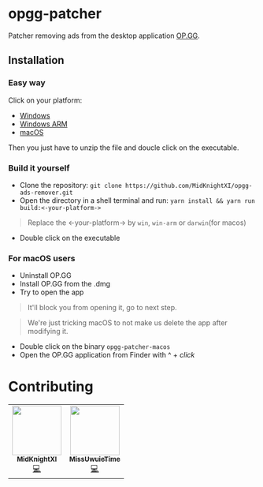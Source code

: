 # opgg-patcher

Patcher removing ads from the desktop application [OP.GG](https://op.gg/desktop/?utm_source=opgg&utm_medium=button&utm_campaign=global).

## Installation

### Easy way

Click on your platform:

* [Windows](https://github.com/MidKnightXI/opgg-ads-remover/releases/download/v1.3/opgg-patcher-win.zip)
* [Windows ARM](https://github.com/MidKnightXI/opgg-ads-remover/releases/download/v1.3/opgg-patcher-win-arm.zip)
* [macOS](https://github.com/MidKnightXI/opgg-ads-remover/releases/download/v1.3/opgg-patcher-macos.zip)

Then you just have to unzip the file and doucle click on the executable.

### Build it yourself

* Clone the repository: `git clone https://github.com/MidKnightXI/opgg-ads-remover.git`
* Open the directory in a shell terminal and run: `yarn install && yarn run build:<-your-platform->`
> Replace the <-your-platform-> by `win`, `win-arm` or `darwin`(for macos)
* Double click on the executable

### For macOS users

- Uninstall OP.GG
- Install OP.GG from the .dmg
- Try to open the app
> It'll block you from opening it, go to next step.

> We're just tricking macOS to not make us delete the app after modifying it.
- Double click on the binary `opgg-patcher-macos`
- Open the OP.GG application from Finder with ^ + *click*

# Contributing

<!-- Do not remove or modify this section -->
<table>
  <tr>
    <td align="center"><a href="https://github.com/MidKnightXI"><img src="https://avatars.githubusercontent.com/u/35759490?v=4" width="100px;" alt=""/><br /><sub><b> MidKnightXI </b></sub></a><br /><a href="https://github.com/MidKnightXI/opgg-ads-remover/commits?author=MidKnightXI" title="Code">💻</a></td>
    <td align="center"><a href="https://github.com/BlossomiShymae"><img src="https://avatars.githubusercontent.com/u/87099578?v=4" width="100px;" alt=""/><br /><sub><b> MissUwuieTime </b></sub></a><br /><a href="https://github.com/MidKnightXI/opgg-ads-remover/commits?author=MissUwuieTime" title="Code">💻</a></td>
  </tr>
</table>
